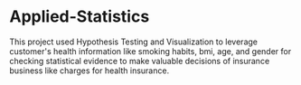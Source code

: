 # Applied-Statistics
This project used Hypothesis Testing and Visualization to leverage customer's health information like smoking habits, bmi, age, and gender for checking statistical evidence to make valuable decisions of insurance business like charges for health insurance.

